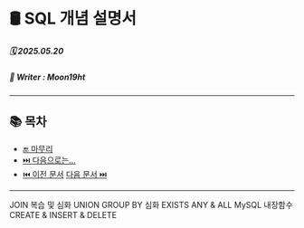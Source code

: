 # 🛢️ SQL 개념 설명서

##### 🗓️ 2025.05.20
##### 📝 Writer : Moon19ht

---

## 📚 목차

- [🔚 마무리](#-마무리)
- [⏭️ 다음으로는...](#️-다음으로는)
- [⏮️ 이전 문서](./0514%20Python정리.md) [다음 문서 ⏭️](./0516%20SQL정리.md)

---


JOIN 복습 및 심화
UNION
GROUP BY 심화
EXISTS
ANY & ALL
MySQL 내장함수
CREATE & INSERT & DELETE